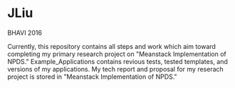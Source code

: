 # JLiu

BHAVI 2016 

Currently, this repository contains all steps and work which aim toward completing my primary research project on "Meanstack Implementation of NPDS." Example_Applications contains revious tests, tested templates, and versions of my applications. My tech report and proposal for my reserach project is stored in "Meanstack Implementation of NPDS." 
